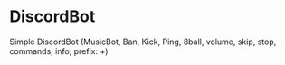 # DiscordBot
Simple DiscordBot (MusicBot, Ban, Kick, Ping, 8ball, volume, skip, stop, commands, info; prefix: +)
